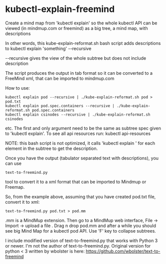 # kubectl-explain-freemind

Create a mind map from 'kubectl explain'
so the whole kubectl API can be viewed (in mindmup.com or freemind) as a big tree, a mind map, with descriptions

In other words, this kube-explain-reformat.sh bash script adds descriptions to 
kubectl explain 'something' --recursive

--recursive gives the view of the whole subtree but does not include description

The script produces the output in tab format
so it can be converted to a FreeMind xml, that can be imported to mindmup.com

How to use:
```
kubectl explain pod --recursive | ./kube-explain-reformat.sh pod > pod.txt
kubectl explain pod.spec.containers --recursive | ./kube-explain-reformat.sh pod.spec.containers
kubectl explain csinodes --recursive | ./kube-explain-reformat.sh csinodes
```
etc.
The first and only argument need to be the same as subtree spec given to 'kubectl explain'.
To see all api resources run:
kubectl api-resources

NOTE: this bash script is not optimized, it calls 'kubectl explain ' for each element in the subtree
to get the description.

Once you have the output (tabulator separated text with descriptions), you can use
```
text-to-freemind.py
```
tool to convert it to a xml format that can be imported to Mindmup or Freemap.

So, from the example above, assuming that you have created pod.txt file, convert it to xml:
```
text-to-freemind.py pod.txt > pod.mm
```
.mm is a MindMup extension.
Then go to a MindMup web interface, File -> Import -> upload a file . Drag n drop pod.mm 
and after a while you should see big Mind Map for a kubectl pod API. Use 'F' key to collapse subtrees.


I include modified version of text-to-freemind.py that works with Python 3 or newer.
I'm not the author of text-to-freemind.py.
Original version for python < 3 written by wbolster is here:
https://github.com/wbolster/text-to-freemind

